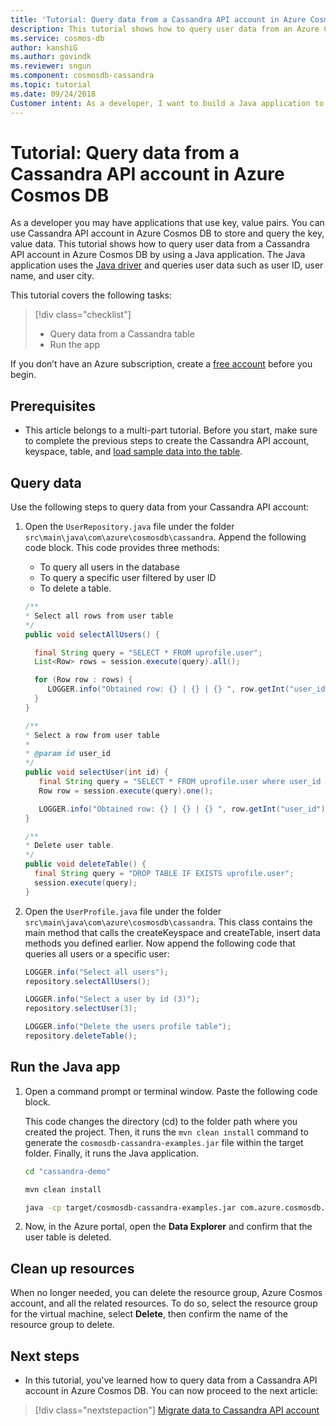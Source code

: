 ```yaml
---
title: 'Tutorial: Query data from a Cassandra API account in Azure Cosmos DB'
description: This tutorial shows how to query user data from an Azure Cosmos DB Cassandra API account by using a Java application.
ms.service: cosmos-db
author: kanshiG
ms.author: govindk
ms.reviewer: sngun
ms.component: cosmosdb-cassandra
ms.topic: tutorial
ms.date: 09/24/2018
Customer intent: As a developer, I want to build a Java application to query data stored in Cassandra API account of Azure Cosmos DB so that customers can manage the key, value data and utilize the global distribution, elastic scaling, multi-master and other capabilities offered by Azure Cosmos DB.
---
```


# Tutorial: Query data from a Cassandra API account in Azure Cosmos DB

As a developer you may have applications that use key, value pairs. You can use Cassandra API account in Azure Cosmos DB to store and query the key, value data. This tutorial shows how to query user data from a Cassandra API account in Azure Cosmos DB by using a Java application. The Java application uses the [Java driver](https://github.com/datastax/java-driver) and queries user data such as user ID, user name, and user city. 

This tutorial covers the following tasks:

> [!div class="checklist"]
> * Query data from a Cassandra table
> * Run the app

If you don’t have an Azure subscription, create a [free account](https://azure.microsoft.com/free/?WT.mc_id=A261C142F) before you begin.

## Prerequisites

* This article belongs to a multi-part tutorial. Before you start, make sure to complete the previous steps to create the Cassandra API account, keyspace, table, and [load sample data into the table](cassandra-api-load-data.md). 

## Query data

Use the following steps to query data from your Cassandra API account:

1. Open the `UserRepository.java` file under the folder `src\main\java\com\azure\cosmosdb\cassandra`. Append the following code block. This code provides three methods: 

   * To query all users in the database
   * To query a specific user filtered by user ID
   * To delete a table.

   ```java
   /**
   * Select all rows from user table
   */
   public void selectAllUsers() {

     final String query = "SELECT * FROM uprofile.user";
     List<Row> rows = session.execute(query).all();

     for (Row row : rows) {
        LOGGER.info("Obtained row: {} | {} | {} ", row.getInt("user_id"), row.getString("user_name"), row.getString("user_bcity"));
     }
   }

   /**
   * Select a row from user table
   *
   * @param id user_id
   */
   public void selectUser(int id) {
      final String query = "SELECT * FROM uprofile.user where user_id = 3";
      Row row = session.execute(query).one();

      LOGGER.info("Obtained row: {} | {} | {} ", row.getInt("user_id"), row.getString("user_name"), row.getString("user_bcity"));
   }

   /**
   * Delete user table.
   */
   public void deleteTable() {
     final String query = "DROP TABLE IF EXISTS uprofile.user";
     session.execute(query);
   }
   ```

2. Open the `UserProfile.java` file under the folder `src\main\java\com\azure\cosmosdb\cassandra`. This class contains the main method that calls the createKeyspace and createTable, insert data methods you defined earlier. Now append the following code that queries all users or a specific user:

   ```java
   LOGGER.info("Select all users");
   repository.selectAllUsers();

   LOGGER.info("Select a user by id (3)");
   repository.selectUser(3);

   LOGGER.info("Delete the users profile table");
   repository.deleteTable();
   ```

## Run the Java app
1. Open a command prompt or terminal window. Paste the following code block. 

   This code changes the directory (cd) to the folder path where you created the project. Then, it runs the `mvn clean install` command to generate the `cosmosdb-cassandra-examples.jar` file within the target folder. Finally, it runs the Java application.

   ```bash
   cd "cassandra-demo"
   
   mvn clean install
   
   java -cp target/cosmosdb-cassandra-examples.jar com.azure.cosmosdb.cassandra.examples.UserProfile
   ```

2. Now, in the Azure portal, open the **Data Explorer** and confirm that the user table is deleted.

## Clean up resources

When no longer needed, you can delete the resource group, Azure Cosmos account, and all the related resources. To do so, select the resource group for the virtual machine, select **Delete**, then confirm the name of the resource group to delete.

## Next steps

* In this tutorial, you've learned how to query data from a Cassandra API account in Azure Cosmos DB. You can now proceed to the next article:

> [!div class="nextstepaction"]
> [Migrate data to Cassandra API account](cassandra-import-data.md)


